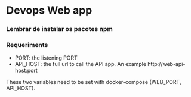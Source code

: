 # Devops Web app 

### Lembrar de instalar os pacotes npm

### Requeriments

- PORT: the listening PORT
- API_HOST: the full url to call the API app. An example http://web-api-host:port

These two variables need to be set with docker-compose (WEB_PORT, API_HOST).